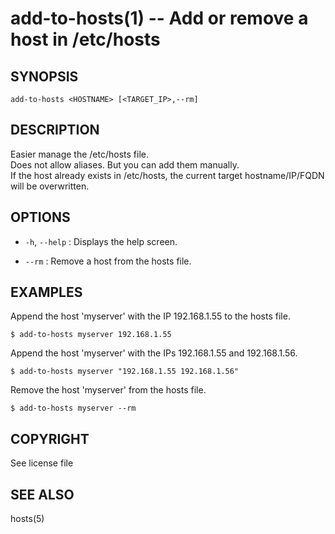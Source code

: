 add-to-hosts(1) -- Add or remove a host in /etc/hosts
=============================================

## SYNOPSIS

`add-to-hosts <HOSTNAME> [<TARGET_IP>,--rm]`

## DESCRIPTION

Easier manage the /etc/hosts file.  
Does not allow aliases. But you can add them manually.  
If the host already exists in /etc/hosts, the current target hostname/IP/FQDN
will be overwritten.

## OPTIONS

* `-h`, `--help` :
  Displays the help screen.

* `--rm` :
  Remove a host from the hosts file.

## EXAMPLES

Append the host 'myserver' with the IP 192.168.1.55 to the hosts file.

    $ add-to-hosts myserver 192.168.1.55

Append the host 'myserver' with the IPs 192.168.1.55 and 192.168.1.56.

    $ add-to-hosts myserver "192.168.1.55 192.168.1.56"

Remove the host 'myserver' from the hosts file.

    $ add-to-hosts myserver --rm

## COPYRIGHT

See license file

## SEE ALSO

hosts(5)
